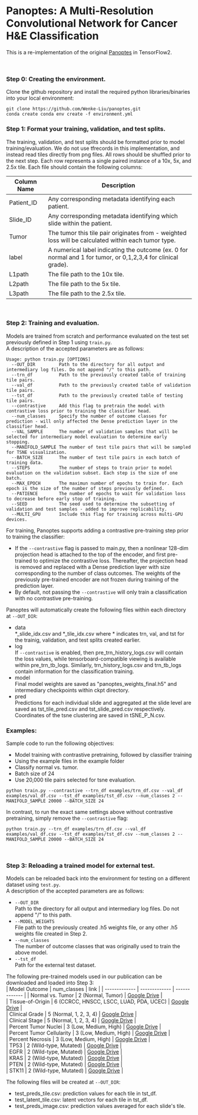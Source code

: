 # Panoptes: A Multi-Resolution Convolutional Network for Cancer H&E Classification
This is a re-implementation of the original [Panoptes](https://github.com/rhong3/panoptes-he) in TensorFlow2.  

<br />

### Step 0: Creating the environment.
Clone the github repository and install the required python libraries/binaries into your local environment:
```
git clone https://github.com/Wenke-Liu/panoptes.git
conda create conda env create -f environment.yml
```

### Step 1: Format your training, validation, and test splits. 
The training, validation, and test splits should be formatted prior to model training/evaluation. We do not use tfrecords in this implementation, and instead read tiles directly from png files. All rows should be shuffled prior to the next step. Each row represents a single paired instance of a 10x, 5x, and 2.5x tile. Each file should contain the following columns:

| Column Name  | Description |
| ------------- | ------------- |
| Patient_ID  | Any corresponding metadata identifying each patient.   |
| Slide_ID  | Any corresponding metadata identifying which slide within the patient.    |
| Tumor  | The tumor this tile pair originates from - weighted loss will be calculated within each tumor type.    |
| label  | A numerical label indicating the outcome (ex. 0 for normal and 1 for tumor, or 0,1,2,3,4 for clinical grade).  |
| L1path  | The file path to the 10x tile.    |
| L2path  | The file path to the 5x tile.   |
| L3path  | The file path to the 2.5x tile.    |

<br />

### Step 2: Training and evaluation. 
Models are trained from scratch and performance evaluated on the test set previously defined in Step 1 using ```train.py```.  
A description of the accepted parameters are as follows:
```
Usage: python train.py [OPTIONS]
  --OUT_DIR         Path to the directory for all output and intermediary log files. Do not append "/" to this path.  
  --trn_df          Path to the previously created table of training tile pairs.   
  --val_df          Path to the previously created table of validation tile pairs.     
  --tst_df          Path to the previously created table of testing tile pairs.    
  --contrastive     Add this flag to pretrain the model with contrastive loss prior to training the classifier head.  
  --num_classes     Specify the number of outcome classes for prediction - will only affected the Dense prediction layer in the classifier head.  
  --VAL_SAMPLE      The number of validation samples that will be selected for intermediary model evaluation to determine early stopping. 
  --MANIFOLD_SAMPLE The number of test tile pairs that will be sampled for TSNE visualization.  
  --BATCH_SIZE      The number of test tile pairs in each batch of training data. 
  --STEPS           The number of steps to train prior to model evaluation on the validation subset. Each step is the size of one batch. 
  --MAX_EPOCH       The maximun number of epochs to train for. Each epoch is the size of the number of steps previously defined.  
  --PATIENCE        The number of epochs to wait for validation loss to decrease before early stop of training.   
  --SEED            The seed used to determine the subsetting of validation and test samples - added to improve replicability.   
  --MULTI_GPU       Include this flag for training across multi-GPU devices.  
```

For training, Panoptes supports adding a contrastive pre-training step prior to training the classifier:  
  - If the ```--contrastive``` flag is passed to main.py, then a nonlinear 128-dim projection head is attached to the top of the encoder, and first pre-trained to optimize the contrastive loss. Thereafter, the projection head is removed and replaced with a Dense prediction layer with size corresponding to the number of class outcomes. The weights of the previously pre-trained encoder are not frozen during training of the prediction layer.
  - By default, not passing the ```--contrastive``` will only train a classification with no contrastive pre-training.    

Panoptes will automatically create the following files within each directory at ```--OUT_DIR```:

- data   
  \*_slide_idx.csv and \*_tile_idx.csv where \* indicates trn, val, and tst for the trainig, validation, and test splits created earlier.   
- log  
  If ```--contrastive``` is enabled, then pre_trn_history_logs.csv will contain the loss values, while tensorboard-compatible viewing is available within pre_trn_tb_logs. Similarly, trn_history_logs.csv and trn_tb_logs contain information for the classification training.  
- model  
  Final model weights are saved as "panoptes_weights_final.h5" and intermediary checkpoints within ckpt directory.  
- pred  
  Predictions for each individual slide and aggregated at the slide level are saved as tst_tile_pred.csv and tst_slide_pred.csv respectively. Coordinates of the tsne clustering are saved in tSNE_P_N.csv.

### Examples:  
Sample code to run the following objectives:  
-  Model training with contrastive pretraining, followed by classifier training  
-  Using the example files in the example folder  
-  Classify normal vs. tumor.  
-  Batch size of 24 
-  Use 20,000 tile pairs selected for tsne evaluation.  

```python train.py --contrastive --trn_df examples/trn_df.csv --val_df examples/val_df.csv --tst_df examples/tst_df.csv --num_classes 2 --MANIFOLD_SAMPLE 20000 --BATCH_SIZE 24``` 

In contrast, to run the exact same settings above without contrastive pretraining, simply remove the ```--contrastive``` flag:  

```python train.py --trn_df examples/trn_df.csv --val_df examples/val_df.csv --tst_df examples/tst_df.csv --num_classes 2 --MANIFOLD_SAMPLE 20000 --BATCH_SIZE 24``` 

<br />

### Step 3: Reloading a trained model for external test.  
Models can be reloaded back into the environment for testing on a different dataset using ```test.py```.  
A description of the accepted parameters are as follows:  
- ```--OUT_DIR```   
  Path to the directory for all output and intermediary log files. Do not append "/" to this path.   
- ```--MODEL_WEIGHTS```   
  File path to the previously created .h5 weights file, or any other .h5 weights file created in Step 2.   
- ```--num_classes```   
  The number of outcome classes that was originally used to train the above model.  
- ```--tst_df```   
  Path for the external test dataset.  

The following pre-trained models used in our publication can be downloaded and loaded into Step 3:  
| Model Outcome  | num_classes | link |
| ------------- | ------------- | ------------- |
| Normal vs. Tumor  | 2 (Normal, Tumor)  |  [Google Drive](https://drive.google.com/file/d/19ovu1oMGvscNpo-PGaYQ6DcAA_J8hXVe/view?usp=share_link) |  
| Tissue-of-Origin  | 6 (CCRCC, HNSCC, LSCC, LUAD, PDA, UCEC)  |  [Google Drive](https://drive.google.com/file/d/19hemZ8OukAsKBZrLelzzp-c8AIbJ_Uc3/view?usp=share_link) |  
| Clinical Grade  | 5 (Normal, 1, 2, 3, 4)  |  [Google Drive](https://drive.google.com/file/d/19Zp98zQBK7P5NdVUBg6R38M2_CfgJ3oV/view?usp=share_link) |  
| Clinical Stage  | 5 (Normal, 1, 2, 3, 4)  |  [Google Drive](https://drive.google.com/file/d/19iuT0Q3Y9DHjGmgR-E2K3gLPdqy1tkP6/view?usp=share_link) |  
| Percent Tumor Nuclei  | 3 (Low, Medium, High)  |  [Google Drive](https://drive.google.com/file/d/19h_A_8f9BWUJhOCdOhJtffawtoTN9SwR/view?usp=share_link) |  
| Percent Tumor Cellularity  | 3 (Low, Medium, High)  |  [Google Drive](https://drive.google.com/file/d/19ah6omW-8dTLXE9d49FmnH3fh4UDZXf6/view?usp=share_link) |  
| Percent Necrosis  | 3 (Low, Medium, High)  |  [Google Drive](https://drive.google.com/file/d/19gT9an4faSPAPOiXvIchLwkkFYH_jeyQ/view?usp=share_link) |  
| TP53  | 2 (Wild-type, Mutated)   |  [Google Drive](https://drive.google.com/file/d/19VAZFkQLGJqhOTuzZTIjrXS5B7vBvX-8/view?usp=share_link) |  
| EGFR  |  2 (Wild-type, Mutated)   |  [Google Drive](https://drive.google.com/file/d/19Pn0pFAQ22LBd-w0h5oFiPo7ARa7LB8k/view?usp=share_link) |  
| KRAS  |  2 (Wild-type, Mutated)   |  [Google Drive](x) |  
| PTEN  |  2 (Wild-type, Mutated)   |  [Google Drive](https://drive.google.com/file/d/19SD8umCXbFxxehHR7jXTwbbn1k2Nurmt/view?usp=share_link) |  
| STK11  |  2 (Wild-type, Mutated)   |  [Google Drive](https://drive.google.com/file/d/19XJS32XQLzCbZow7jn7Pyhl21OpM17QS/view?usp=share_link) |    

The following files will be created at ```--OUT_DIR```:  
- test_preds_tile.csv: prediction values for each tile in tst_df.  
- test_latent_tile.csv: latent vectors for each tile in tst_df.  
- test_preds_image.csv: prediction values averaged for each slide's tile.  







